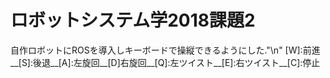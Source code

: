 # ロボットシステム学2018課題2
自作ロボットにROSを導入しキーボードで操縦できるようにした."\n"
[W]:前進__[S]:後退__[A]:左旋回__[D]右旋回__[Q]:左ツイスト__[E]:右ツイスト__[C]:停止
